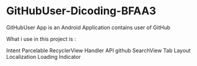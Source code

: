 # GitHubUser-Dicoding-BFAA3
GitHubUser App is an Android Application contains user of GitHub

What i use in this project is :

Intent
Parcelable
RecyclerView
Handler
API github
SearchView
Tab Layout
Localization
Loading Indicator
